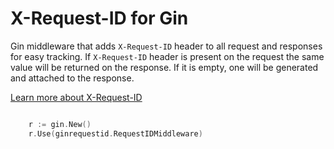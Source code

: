 # X-Request-ID for Gin

Gin middleware that adds `X-Request-ID` header to all request and responses for easy tracking. If `X-Request-ID` header is present on the request the same value will be returned on the response. If it is empty, one will be generated and attached to the response.

[Learn more about X-Request-ID](https://stackoverflow.com/questions/25433258/what-is-the-x-request-id-http-header)

```go

    r := gin.New()
    r.Use(ginrequestid.RequestIDMiddleware)

```
